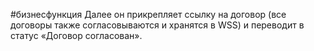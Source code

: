 #бизнесфункция 
Далее он прикрепляет ссылку на договор (все договоры также согласовываются и хранятся в WSS) и переводит в статус «Договор согласован».